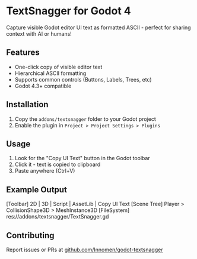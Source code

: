 # TextSnagger for Godot 4

Capture visible Godot editor UI text as formatted ASCII - perfect for sharing context with AI or humans!

## Features
- One-click copy of visible editor text
- Hierarchical ASCII formatting
- Supports common controls (Buttons, Labels, Trees, etc)
- Godot 4.3+ compatible

## Installation
1. Copy the `addons/textsnagger` folder to your Godot project
2. Enable the plugin in `Project > Project Settings > Plugins`

## Usage
1. Look for the "Copy UI Text" button in the Godot toolbar
2. Click it - text is copied to clipboard
3. Paste anywhere (Ctrl+V)

## Example Output
[Toolbar] 2D | 3D | Script | AssetLib | Copy UI Text
[Scene Tree] Player > CollisionShape3D > MeshInstance3D
[FileSystem] res://addons/textsnagger/TextSnagger.gd

## Contributing
Report issues or PRs at [github.com/Innomen/godot-textsnagger](https://github.com/Innomen/godot-textsnagger)
